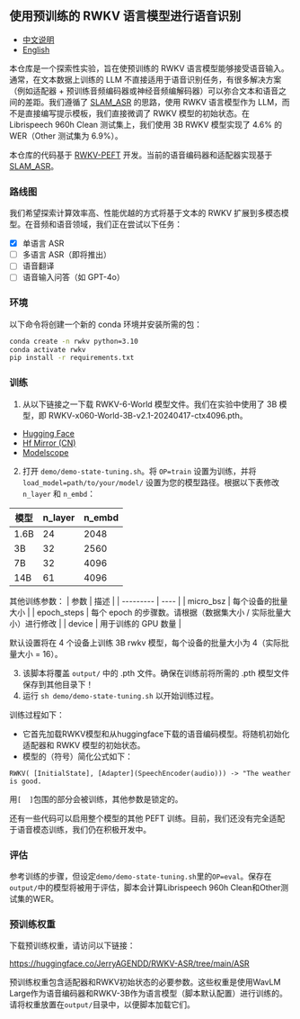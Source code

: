 ## 使用预训练的 RWKV 语言模型进行语音识别

- [中文说明](README_CN.md)
- [English](README.md)

本仓库是一个探索性实验，旨在使预训练的 RWKV 语言模型能够接受语音输入。通常，在文本数据上训练的 LLM 不直接适用于语音识别任务，有很多解决方案（例如适配器 + 预训练音频编码器或神经音频编解码器）可以弥合文本和语音之间的差距。我们遵循了 [SLAM_ASR](https://arxiv.org/abs/2402.08846) 的思路，使用 RWKV 语言模型作为 LLM，而不是直接编写提示模板，我们直接微调了 RWKV 模型的初始状态。在 Librispeech 960h Clean 测试集上，我们使用 3B RWKV 模型实现了 4.6% 的 WER（Other 测试集为 6.9%）。

本仓库的代码基于 [RWKV-PEFT](https://github.com/JL-er/RWKV-PEFT) 开发。当前的语音编码器和适配器实现基于 [SLAM_ASR](https://arxiv.org/abs/2402.08846#)。

### 路线图

我们希望探索计算效率高、性能优越的方式将基于文本的 RWKV 扩展到多模态模型。在音频和语音领域，我们正在尝试以下任务：

- [x] 单语言 ASR
- [ ] 多语言 ASR（即将推出）
- [ ] 语音翻译
- [ ] 语音输入问答（如 GPT-4o）

### 环境

以下命令将创建一个新的 conda 环境并安装所需的包：

```bash
conda create -n rwkv python=3.10
conda activate rwkv
pip install -r requirements.txt
```

### 训练

1. 从以下链接之一下载 RWKV-6-World 模型文件。我们在实验中使用了 3B 模型，即 RWKV-x060-World-3B-v2.1-20240417-ctx4096.pth。

- [Hugging Face](https://huggingface.co/BlinkDL/rwkv-6-world/tree/main)
- [Hf Mirror (CN)](https://hf-mirror.com/BlinkDL/rwkv-6-world/tree/main)
- [Modelscope](https://modelscope.cn/models/Blink_DL/rwkv-6-world/files)

2. 打开 ```demo/demo-state-tuning.sh```。将 ```OP=train``` 设置为训练，并将 ```load_model=path/to/your/model/``` 设置为您的模型路径。根据以下表修改 ```n_layer``` 和 ```n_embd```：

|   模型         | n_layer | n_embd  |
| --------- | ---- | ---- |
| 1.6B | 24 | 2048 |
| 3B | 32 | 2560 |
| 7B | 32 | 4096 |
| 14B | 61 | 4096 |

其他训练参数：
|   参数       | 描述  |
| --------- | ---- |
| micro_bsz | 每个设备的批量大小 |
| epoch_steps | 每个 epoch 的步骤数。请根据（数据集大小 / 实际批量大小）进行修改 |
| device | 用于训练的 GPU 数量 |

默认设置将在 4 个设备上训练 3B rwkv 模型，每个设备的批量大小为 4（实际批量大小 = 16）。

3. 该脚本将覆盖 ```output/``` 中的 .pth 文件。确保在训练前将所需的 .pth 模型文件保存到其他目录下！
4. 运行 ```sh demo/demo-state-tuning.sh``` 以开始训练过程。

训练过程如下：

- 它首先加载RWKV模型和从huggingface下载的语音编码模型。将随机初始化适配器和 RWKV 模型的初始状态。
- 模型的（符号）简化公式如下：

```
RWKV( [InitialState], [Adapter](SpeechEncoder(audio))) -> "The weather is good.
```

用`[  ]`包围的部分会被训练，其他参数是锁定的。

还有一些代码可以启用整个模型的其他 PEFT 训练。目前，我们还没有完全适配于语音模态训练，我们仍在积极开发中。

### 评估

参考训练的步骤，但设定`demo/demo-state-tuning.sh`里的`OP=eval`。保存在`output/`中的模型将被用于评估，脚本会计算Librispeech 960h Clean和Other测试集的WER。

### 预训练权重

下载预训练权重，请访问以下链接：

https://huggingface.co/JerryAGENDD/RWKV-ASR/tree/main/ASR

预训练权重包含适配器和RWKV初始状态的必要参数。这些权重是使用WavLM Large作为语音编码器和RWKV-3B作为语言模型（脚本默认配置）进行训练的。请将权重放置在```output/```目录中，以便脚本加载它们。